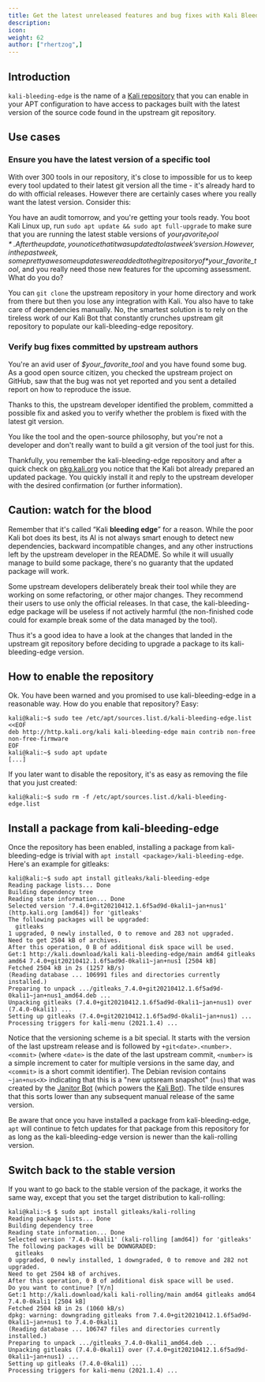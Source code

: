 ```yaml
---
title: Get the latest unreleased features and bug fixes with Kali Bleeding Edge
description:
icon:
weight: 62
author: ["rhertzog",]
---
```


## Introduction

`kali-bleeding-edge` is the name of a [Kali
repository](/docs/general-use/kali-branches/) that you can enable in your
APT configuration to have access to packages built with the latest 
version of the source code found in the upstream git repository.

## Use cases

### Ensure you have the latest version of a specific tool

With over 300 tools in our repository, it's close to impossible for us to
keep every tool updated to their latest git version all the time - it's
already hard to do with official releases. However there are certainly
cases where you really want the latest version. Consider this:

You have an audit tomorrow, and you're getting your tools ready. You boot
Kali Linux up, run `sudo apt update && sudo apt full-upgrade` to make sure
that you are running the latest stable versions of *$your_favorite_tool*. After
the update, you notice that it was updated to last week's version.
However, in the past week, some pretty awesome updates were added to
the git repository of *$your_favorite_tool*, and you really need those new
features for the upcoming assessment. What do you do?

You can `git clone` the upstream repository in your home directory and
work from there but then you lose any integration with Kali. You also
have to take care of dependencies manually. No, the smartest solution
is to rely on the tireless work of our Kali Bot that constantly crunches
upstream git repository to populate our kali-bleeding-edge repository.

### Verify bug fixes committed by upstream authors

You're an avid user of *$your_favorite_tool* and you have found some
bug. As a good open source citizen, you checked the upstream project
on GitHub, saw that the bug was not yet reported and you sent a detailed
report on how to reproduce the issue.

Thanks to this, the upstream developer identified the problem, committed
a possible fix and asked you to verify whether the problem is fixed with
the latest git version.

You like the tool and the open-source philosophy, but you're not a
developer and don't really want to build a git version of the tool just
for this.

Thankfully, you remember the kali-bleeding-edge repository
and after a quick check on [pkg.kali.org](https://pkg.kali.org/) you
notice that the Kali bot already prepared an updated package. You
quickly install it and reply to the upstream developer with the desired
confirmation (or further information).

## Caution: watch for the blood

Remember that it's called “Kali **bleeding edge**” for a reason. While
the poor Kali bot does its best, its AI is not always smart enough to detect
new dependencies, backward incompatible changes, and any other
instructions left by the upstream developer in the README. So while
it will usually manage to build some package, there's no guaranty
that the updated package will work.

Some upstream developers deliberately break their tool while they are
working on some refactoring, or other major changes. They recommend their
users to use only the official releases. In that case, the
kali-bleeding-edge package will be useless if not actively harmful (the
non-finished code could for example break some of the data managed by
the tool).

Thus it's a good idea to have a look at the changes that landed in the
upstream git repository before deciding to upgrade a package to its
kali-bleeding-edge version.

## How to enable the repository

Ok. You have been warned and you promised to use kali-bleeding-edge
in a reasonable way. How do you enable that repository? Easy:

```console
kali@kali:~$ sudo tee /etc/apt/sources.list.d/kali-bleeding-edge.list <<EOF
deb http://http.kali.org/kali kali-bleeding-edge main contrib non-free non-free-firmware
EOF
kali@kali:~$ sudo apt update
[...]
```

If you later want to disable the repository, it's as easy as removing
the file that you just created:

```console
kali@kali:~$ sudo rm -f /etc/apt/sources.list.d/kali-bleeding-edge.list
```

## Install a package from kali-bleeding-edge

Once the repository has been enabled, installing a package from
kali-bleeding-edge is trivial with `apt install
<package>/kali-bleeding-edge`. Here's an example for gitleaks:

```console
kali@kali:~$ sudo apt install gitleaks/kali-bleeding-edge
Reading package lists... Done
Building dependency tree       
Reading state information... Done
Selected version '7.4.0+git20210412.1.6f5ad9d-0kali1~jan+nus1' (http.kali.org [amd64]) for 'gitleaks'
The following packages will be upgraded:
  gitleaks
1 upgraded, 0 newly installed, 0 to remove and 283 not upgraded.
Need to get 2504 kB of archives.
After this operation, 0 B of additional disk space will be used.
Get:1 http://kali.download/kali kali-bleeding-edge/main amd64 gitleaks amd64 7.4.0+git20210412.1.6f5ad9d-0kali1~jan+nus1 [2504 kB]
Fetched 2504 kB in 2s (1257 kB/s)   
(Reading database ... 106991 files and directories currently installed.)
Preparing to unpack .../gitleaks_7.4.0+git20210412.1.6f5ad9d-0kali1~jan+nus1_amd64.deb ...
Unpacking gitleaks (7.4.0+git20210412.1.6f5ad9d-0kali1~jan+nus1) over (7.4.0-0kali1) ...
Setting up gitleaks (7.4.0+git20210412.1.6f5ad9d-0kali1~jan+nus1) ...
Processing triggers for kali-menu (2021.1.4) ...
```

Notice that the versioning scheme is a bit special. It starts with the
version of the last upstream release and is followed by
`+git<date>.<number>.<commit>` (where `<date>` is the date of the last
upstream commit, `<number>` is a simple increment to cater for multiple
versions in the same day, and `<commit>` is a short commit identifier).
The Debian revision contains `~jan+nus<X>` indicating that this is
a "new uptsream snapshot" (`nus`) that was created by the [Janitor
Bot](https://salsa.debian.org/jelmer/debian-janitor) (which powers the
[Kali Bot](https://janitor.kali.org/)). The tilde ensures that this
sorts lower than any subsequent manual release of the same version.

Be aware that once you have installed a package from kali-bleeding-edge,
`apt` will continue to fetch updates for that package from this repository
for as long as the kali-bleeding-edge version is newer than the
kali-rolling version.

## Switch back to the stable version

If you want to go back to the stable version of the package, it works
the same way, except that you set the target distribution to kali-rolling:

```console
kali@kali:~$ $ sudo apt install gitleaks/kali-rolling
Reading package lists... Done
Building dependency tree       
Reading state information... Done
Selected version '7.4.0-0kali1' (kali-rolling [amd64]) for 'gitleaks'
The following packages will be DOWNGRADED:
  gitleaks
0 upgraded, 0 newly installed, 1 downgraded, 0 to remove and 282 not upgraded.
Need to get 2504 kB of archives.
After this operation, 0 B of additional disk space will be used.
Do you want to continue? [Y/n] 
Get:1 http://kali.download/kali kali-rolling/main amd64 gitleaks amd64 7.4.0-0kali1 [2504 kB]
Fetched 2504 kB in 2s (1060 kB/s)   
dpkg: warning: downgrading gitleaks from 7.4.0+git20210412.1.6f5ad9d-0kali1~jan+nus1 to 7.4.0-0kali1
(Reading database ... 106747 files and directories currently installed.)
Preparing to unpack .../gitleaks_7.4.0-0kali1_amd64.deb ...
Unpacking gitleaks (7.4.0-0kali1) over (7.4.0+git20210412.1.6f5ad9d-0kali1~jan+nus1) ...
Setting up gitleaks (7.4.0-0kali1) ...
Processing triggers for kali-menu (2021.1.4) ...
```
